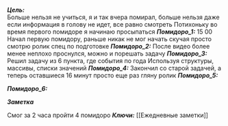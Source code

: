 
***Цель:***  
Больше нельзя не учиться, я и так вчера помирал, больше нельзя 
даже если информация в голову не идет, все равно смотреть 
Потихоньку во время первого помидоре я начинаю просыпаться 
***Помидоро_1:*** 15 00
Начал первую помидору, раньше никак не мог начать
скучая просто смотрю ролик спец по подготовке
***Помидоро_2:*** 
	После видео более менее неплохо проснулся, можно и порешать задачу
***Помидоро_3:*** 
 Решил задачу из 6 пункта, где события по года
 Используя структуры, массивы, списки значений
***Помидоро_4:*** 
Закончил со старой задачей, а теперь оставшиеся 16 минут просто еще раз гляну ролик 
***Помидоро_5:*** 

***Помидоро_6:*** 

***Заметка*** 

Смог за 2 часа пройти 4 помидоро
***Ключи:*** [[Ежедневные заметки]]